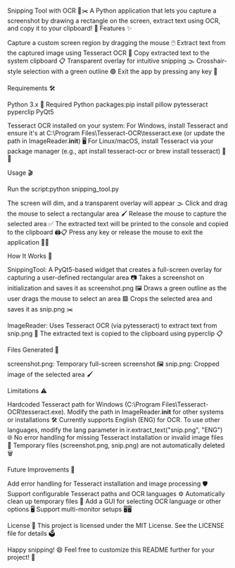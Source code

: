 Snipping Tool with OCR 📸✂️
A Python application that lets you capture a screenshot by drawing a rectangle on the screen, extract text using OCR, and copy it to your clipboard! 🚀
Features ✨

Capture a custom screen region by dragging the mouse 🖱️
Extract text from the captured image using Tesseract OCR 📝
Copy extracted text to the system clipboard 📋
Transparent overlay for intuitive snipping 🌫️
Crosshair-style selection with a green outline 🟢
Exit the app by pressing any key 🚪

Requirements 🛠️

Python 3.x 🐍
Required Python packages:pip install pillow pytesseract pyperclip PyQt5


Tesseract OCR installed on your system:
For Windows, install Tesseract and ensure it's at C:\Program Files\Tesseract-OCR\tesseract.exe (or update the path in ImageReader.__init__) 🖥️
For Linux/macOS, install Tesseract via your package manager (e.g., apt install tesseract-ocr or brew install tesseract) 🐧🍎



Usage 🎬

Run the script:python snipping_tool.py


The screen will dim, and a transparent overlay will appear 🌫️
Click and drag the mouse to select a rectangular area 🖌️
Release the mouse to capture the selected area ✅
The extracted text will be printed to the console and copied to the clipboard 🖨️📋
Press any key or release the mouse to exit the application 🚶‍♂️

How It Works 🧠

SnippingTool: A PyQt5-based widget that creates a full-screen overlay for capturing a user-defined rectangular area 📷
Takes a screenshot on initialization and saves it as screenshot.png 🖼️
Draws a green outline as the user drags the mouse to select an area 🟩
Crops the selected area and saves it as snip.png ✂️


ImageReader: Uses Tesseract OCR (via pytesseract) to extract text from snip.png 📖
The extracted text is copied to the clipboard using pyperclip 📋

Files Generated 📁

screenshot.png: Temporary full-screen screenshot 🖼️
snip.png: Cropped image of the selected area 🖌️

Limitations ⚠️

Hardcoded Tesseract path for Windows (C:\Program Files\Tesseract-OCR\tesseract.exe). Modify the path in ImageReader.__init__ for other systems or installations 🛠️
Currently supports English (ENG) for OCR. To use other languages, modify the lang parameter in ir.extract_text("snip.png", "ENG") 🌐
No error handling for missing Tesseract installation or invalid image files 🚫
Temporary files (screenshot.png, snip.png) are not automatically deleted 🗑️

Future Improvements 🔮

Add error handling for Tesseract installation and image processing 🛡️
Support configurable Tesseract paths and OCR languages ⚙️
Automatically clean up temporary files 🧹
Add a GUI for selecting OCR language or other options 🖥️
Support multi-monitor setups 🖥️🖥️

License 📜
This project is licensed under the MIT License. See the LICENSE file for details 🗳️

Happy snipping! 😄 Feel free to customize this README further for your project! 🌟
